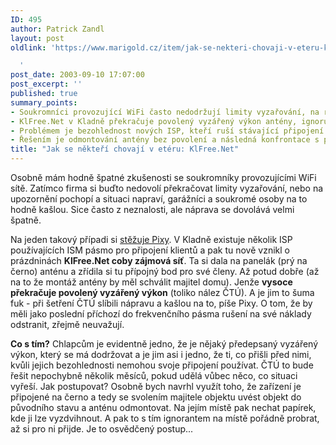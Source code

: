 ```yaml
---
ID: 495
author: Patrick Zandl
layout: post
oldlink: 'https://www.marigold.cz/item/jak-se-nekteri-chovaji-v-eteru-klfree-net

  '
post_date: 2003-09-10 17:07:00
post_excerpt: ''
published: true
summary_points:
- Soukromníci provozující WiFi často nedodržují limity vyzařování, na rozdíl od firem.
- KlFree.Net v Kladně překračuje povolený vyzářený výkon antény, ignoruje nálezy ČTÚ.
- Problémem je bezohlednost nových ISP, kteří ruší stávající připojení a nedbají předpisů.
- Řešením je odmontování antény bez povolení a následná konfrontace s provozovatelem.
title: "Jak se někteří chovají v etéru: KlFree.Net"
---
```


<p>
Osobně mám hodně špatné zkušenosti se soukromníky provozujícími WiFi sítě. Zatímco firma si buďto nedovolí překračovat limity vyzařování, nebo na upozornění pochopí a situaci napraví, garážníci a soukromé osoby na to hodně kašlou. Sice často z neznalosti, ale náprava se dovolává velmi špatně. </p>

<p>
Na jeden takový případi si <A href="http://www.pixy.cz/blogg/web/2003_09_01_archiv.html#1063191896" target=_blank>stěžuje Pixy</A>. V Kladně existuje několik ISP používajících ISM pásmo pro připojení klientů a pak tu nově vznikl o prázdninách <STRONG>KlFree.Net coby zájmová síť</STRONG>. Ta si dala na panelák (prý na černo) anténu a zřídila si tu přípojný bod pro své členy. Až potud dobře (až na to že montáž antény by měl schválit majitel domu). Jenže <STRONG>vysoce překračuje povolený vyzářený výkon</STRONG> (toliko nález ČTÚ). A je jim to šuma fuk - při šetření ČTÚ slíbili nápravu a kašlou na to, píše Pixy. O tom, že by měli jako poslední příchozí do frekvenčního pásma rušení na své náklady odstranit, zřejmě neuvažují. </p>

<p>
<STRONG>Co s tím?</STRONG> Chlapcům je evidentně jedno, že je nějaký předepsaný vyzářený výkon, který se má dodržovat a je jim asi i jedno, že ti, co přišli před nimi, kvůli jejich bezohlednosti nemohou svoje připojení používat. ČTÚ to bude řešit nepochybně několik měsíců, pokud udělá vůbec něco, co situaci vyřeší. Jak postupovat? Osobně bych navrhl využít toho, že zařízení je připojené na černo a tedy se svolením majitele objektu uvést objekt do původního stavu a anténu odmontovat. Na jejím místě pak nechat papírek, kde ji lze vyzdvihnout. A pak to s tím ignorantem na místě pořádně probrat, až si pro ni přijde. Je to osvědčený postup...</p>